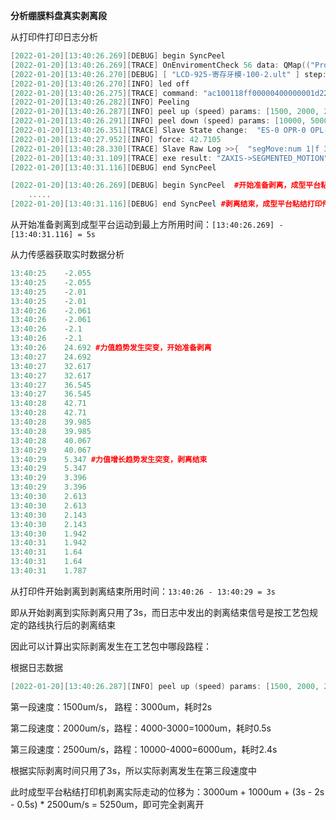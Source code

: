 **分析绷膜料盘真实剥离段**

从打印件打印日志分析

```c++
[2022-01-20][13:40:26.269][DEBUG] begin SyncPeel 
[2022-01-20][13:40:26.269][TRACE] OnEnviromentCheck 56 data: QMap(("Projector", QVariant(bool, true))("Screen", QVariant(bool, true)))
[2022-01-20][13:40:26.270][DEBUG] [ "LCD-925-寄存牙模-100-2.ult" ] step: PrintCtrl::Peeling
[2022-01-20][13:40:26.270][INFO] led off
[2022-01-20][13:40:26.275][TRACE] command: "ac100118ff00000400000001d227acdc"
[2022-01-20][13:40:26.282][INFO] Peeling
[2022-01-20][13:40:26.287][INFO] peel up (speed) params: [1500, 2000, 2500, 3000, 10000], (distance)params: [3000, 4000, 10000, 20000, 30000] #根据截面面积采用的工艺包段数
[2022-01-20][13:40:26.291][INFO] peel down (speed) params: [10000, 5000, 2000, 1000, 1000], (distance)params: [-20000, -24000, -25000, -29900, -29900]
[2022-01-20][13:40:26.351][TRACE] Slave State change:  "ES-0 OPR-0 OPL-0 NP-0 ZT-0 ZB-0 ZS-0 ZR-0 ZZ-1 ZP-1 CAU-0 CAL-0 CGU-0 CGD-0 TL-1 CAE-0 ZAE-0 SP-1 TS-0 SP2-0 ST-0 PID-0"  | F- "-2.10"  | lts- "1115"  | rts- "2327"  | lbs- "959"  | rbs- "1846"
[2022-01-20][13:40:27.952][INFO] force: 42.7105
[2022-01-20][13:40:28.330][TRACE] Slave Raw Log >>{  "segMove:num 1|f 39|s 12000"  }<<
[2022-01-20][13:40:31.109][TRACE] exe result: "ZAXIS->SEGMENTED_MOTION" "COMMAND_SUCCESS"
[2022-01-20][13:40:31.116][DEBUG] end SyncPeel
```

```c++
[2022-01-20][13:40:26.269][DEBUG] begin SyncPeel  #开始准备剥离，成型平台粘接打印机粘在料盘中
    .....
[2022-01-20][13:40:31.116][DEBUG] end SyncPeel #剥离结束，成型平台粘结打印件，处在最上方
```

从开始准备剥离到成型平台运动到最上方所用时间：`[13:40:26.269] - [13:40:31.116] = 5s`



从力传感器获取实时数据分析

```c++
13:40:25	-2.055
13:40:25	-2.055
13:40:25	-2.01
13:40:25	-2.01
13:40:26	-2.061
13:40:26	-2.061
13:40:26	-2.1
13:40:26	-2.1
13:40:26	24.692 #力值趋势发生突变，开始准备剥离
13:40:27	24.692
13:40:27	32.617
13:40:27	32.617
13:40:27	36.545
13:40:27	36.545
13:40:28	42.71
13:40:28	42.71
13:40:28	39.985
13:40:28	39.985
13:40:28	40.067
13:40:29	40.067 
13:40:29	5.347 #力值增长趋势发生突变，剥离结束
13:40:29	5.347
13:40:29	3.396
13:40:29	3.396
13:40:30	2.613
13:40:30	2.613
13:40:30	2.143
13:40:30	2.143
13:40:30	1.942
13:40:31	1.942
13:40:31	1.64
13:40:31	1.64
13:40:31	1.787
```

从打印件开始剥离到剥离结束所用时间：`13:40:26 - 13:40:29 = 3s`

即从开始剥离到实际剥离只用了3s，而日志中发出的剥离结束信号是按工艺包规定的路线执行后的剥离结束



因此可以计算出实际剥离发生在工艺包中哪段路程：

根据日志数据

```c++
[2022-01-20][13:40:26.287][INFO] peel up (speed) params: [1500, 2000, 2500, 3000, 10000], (distance)params: [3000, 4000, 10000, 20000, 30000]
```

第一段速度：1500um/s， 路程：3000um，耗时2s

第二段速度：2000um/s，路程：4000-3000=1000um，耗时0.5s

第三段速度：2500um/s，路程：10000-4000=6000um，耗时2.4s

根据实际剥离时间只用了3s，所以实际剥离发生在第三段速度中

此时成型平台粘结打印机剥离实际走动的位移为：3000um + 1000um + (3s - 2s - 0.5s) * 2500um/s = 5250um，即可完全剥离开

